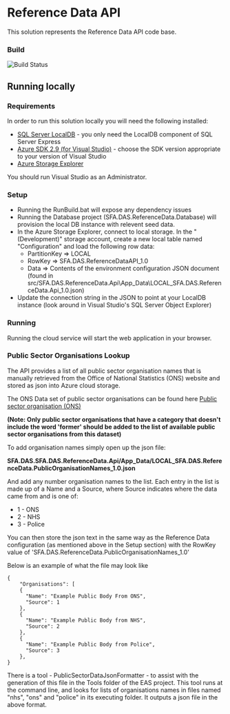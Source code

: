 # Reference Data API

This solution represents the Reference Data API code base.

### Build
![Build Status](https://sfa-gov-uk.visualstudio.com/_apis/public/build/definitions/c39e0c0b-7aff-4606-b160-3566f3bbce23/246/badge)


## Running locally

### Requirements

In order to run this solution locally you will need the following installed:

* [SQL Server LocalDB](https://www.microsoft.com/en-us/download/details.aspx?id=52679) - you only need the LocalDB component of SQL Server Express
* [Azure SDK 2.9 (for Visual Studio)](https://azure.microsoft.com/en-us/downloads/) - choose the SDK version appropriate to your version of Visual Studio
* [Azure Storage Explorer](http://storageexplorer.com/)

You should run Visual Studio as an Administrator.

### Setup

* Running the RunBuild.bat will expose any dependency issues
* Running the Database project (SFA.DAS.ReferenceData.Database) will provision the local DB instance with relevent seed data.
* In the Azure Storage Explorer, connect to local storage. In the "(Development)" storage account, create a new local table named "Configuration" and load the following row data:
  * PartitionKey => LOCAL
  * RowKey => SFA.DAS.ReferenceDataAPI_1.0
  * Data => Contents of the environment configuration JSON document (found in src/SFA.DAS.ReferenceData.Api\App_Data\LOCAL_SFA.DAS.ReferenceData.Api_1.0.json)
* Update the connection string in the JSON to point at your LocalDB instance (look around in Visual Studio's SQL Server Object Explorer)


### Running

Running the cloud service will start the web application in your browser.


### Public Sector Organisations Lookup

The API provides a list of all public sector organisation names that is manually retrieved from the Office of National Statistics (ONS) website and stored as json into Azure cloud storage.  

The ONS Data set of public sector organisations can be found here [Public sector organisation (ONS)](https://www.ons.gov.uk/economy/nationalaccounts/uksectoraccounts/datasets/publicsectorclassificationguide/)

**(Note: Only public sector organisations that have a category that doesn't include the word 'former' should be added to the list of available public sector organisations from this dataset)**


To add organisation names simply open up the json file:

**SFA.DAS.SFA.DAS.ReferenceData.Api/App_Data/LOCAL_SFA.DAS.ReferenceData.PublicOrganisationNames_1.0.json**

And add any number organisation names to the list. Each entry in the list is made up of a Name and a Source, where Source indicates where the data came from and is one of:
 * 1 - ONS
 * 2 - NHS
 * 3 - Police


You can then store the json text in the same way as the Reference Data configuration (as mentioned above in the Setup section) with the RowKey value of 'SFA.DAS.ReferenceData.PublicOrganisationNames_1.0'

Below is an example of what the file may look like

```
{
    "Organisations": [
    {
      "Name": "Example Public Body From ONS",
      "Source": 1
    },
    {
      "Name": "Example Public Body from NHS",
      "Source": 2
    },
    {
      "Name": "Example Public Body from Police",
      "Source": 3
    },
}
```

There is a tool - PublicSectorDataJsonFormatter - to assist with the generation of this file in the Tools folder of the EAS project. This tool runs at the command line, and looks for lists of organisations names in files named "nhs", "ons" and "police" in its executing folder. It outputs a json file in the above format.
